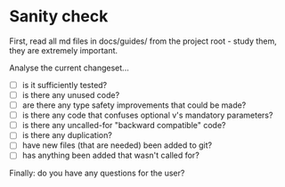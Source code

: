 # Sanity check

First, read all md files in docs/guides/ from the project root - study them, they are extremely important.

Analyse the current changeset...

- [ ] is it sufficiently tested? 
- [ ] is there any unused code? 
- [ ] are there any type safety improvements that could be made? 
- [ ] is there any code that confuses optional v's mandatory parameters? 
- [ ] is there any uncalled-for "backward compatible" code? 
- [ ] is there any duplication? 
- [ ] have new files (that are needed) been added to git?
- [ ] has anything been added that wasn't called for?

Finally: do you have any questions for the user?